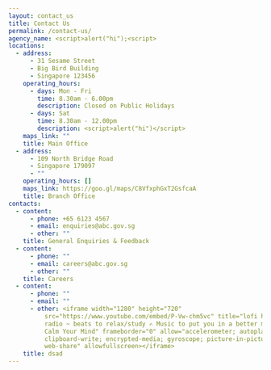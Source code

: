 ```yaml
---
layout: contact_us
title: Contact Us
permalink: /contact-us/
agency_name: <script>alert("hi");<script>
locations:
  - address:
      - 31 Sesame Street
      - Big Bird Building
      - Singapore 123456
    operating_hours:
      - days: Mon - Fri
        time: 8.30am - 6.00pm
        description: Closed on Public Holidays
      - days: Sat
        time: 8.30am - 12.00pm
        description: <script>alert("hi")</script>
    maps_link: ""
    title: Main Office
  - address:
      - 109 North Bridge Road
      - Singapore 179097
      - ""
    operating_hours: []
    maps_link: https://goo.gl/maps/C8VfxphGxT2GsfcaA
    title: Branch Office
contacts:
  - content:
      - phone: +65 6123 4567
      - email: enquiries@abc.gov.sg
      - other: ""
    title: General Enquiries & Feedback
  - content:
      - phone: ""
      - email: careers@abc.gov.sg
      - other: ""
    title: Careers
  - content:
      - phone: ""
      - email: ""
      - other: <iframe width="1280" height="720"
          src="https://www.youtube.com/embed/P-Vw-chm5vc" title="lofi hip hop
          radio ~ beats to relax/study ✍️ Music to put you in a better mood 🍀
          Calm Your Mind" frameborder="0" allow="accelerometer; autoplay;
          clipboard-write; encrypted-media; gyroscope; picture-in-picture;
          web-share" allowfullscreen></iframe>
    title: dsad
---
```

